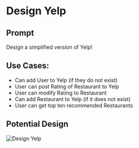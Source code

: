 # Design Yelp

## Prompt

Design a simplified version of Yelp! 

## Use Cases:
* Can add User to Yelp (if they do not exist)
* User can post Rating of Restaurant to Yelp 
* User can modify Rating to Restaurant  
* Can add Restaurant to Yelp (if it does not exist)
* User can get top ten recommended Restaurants

## Potential Design 
  
  
![Design Yelp](https://res.cloudinary.com/outco-io/image/upload/v1537609959/Yelp.png)


